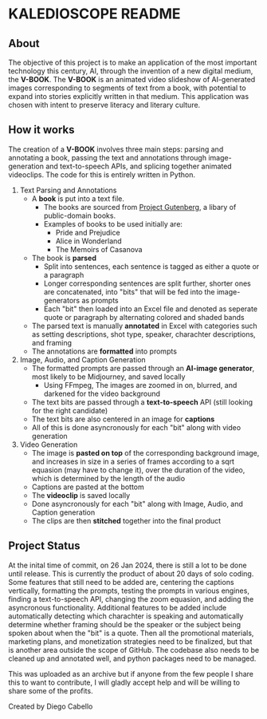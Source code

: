 # KALEDIOSCOPE README

## About

The objective of this project is to make an application of the most important technology this century, AI, through the invention of a new digital medium, the **V-BOOK**. The **V-BOOK** is an animated video slideshow of AI-generated images corresponding to segments of text from a book, with potential to expand into stories explicitly written in that medium. This application was chosen with intent to preserve literacy and literary culture.

## How it works

The creation of a **V-BOOK** involves three main steps: parsing and annotating a book, passing the text and annotations through image-generation and text-to-speech APIs, and splicing together animated videoclips. The code for this is entirely written in Python.

1. Text Parsing and Annotations
   - A **book** is put into a text file.
     - The books are sourced from [Project Gutenberg](https://gutenberg.org), a libary of public-domain books.
     - Examples of books to be used initially are:
       - Pride and Prejudice
       - Alice in Wonderland
       - The Memoirs of Casanova
   - The book is **parsed**
     - Split into sentences, each sentence is tagged as either a quote or a paragraph
     - Longer corresponding sentences are split further, shorter ones are concatenated, into "bits" that will be fed into the image-generators as prompts
     - Each "bit" then loaded into an Excel file and denoted as seperate quote or paragraph by alternating colored and shaded bands
   - The parsed text is manually **annotated** in Excel with categories such as setting descriptions, shot type, speaker, charachter descriptions, and framing
   - The annotations are **formatted** into prompts
2. Image, Audio, and Caption Generation
   - The formatted prompts are passed through an **AI-image generator**, most likely to be Midjourney, and saved locally
     - Using FFmpeg, The images are zoomed in on, blurred, and darkened for the video background
   - The text bits are passed through a **text-to-speech** API (still looking for the right candidate)
   - The text bits are also centered in an image for **captions**
   - All of this is done asyncronously for each "bit" along with video generation
3. Video Generation
   - The image is **pasted on top** of the corresponding background image, and increases in size in a series of frames according to a sqrt equasion (may have to change it), over the duration of the video, which is determined by the length of the audio
   - Captions are pasted at the bottom
   - The **videoclip** is saved locally
   - Done asyncronously for each "bit" along with Image, Audio, and Caption generation
   - The clips are then **stitched** together into the final product

## Project Status

At the inital time of commit, on 26 Jan 2024, there is still a lot to be done until release. This is currently the product of about 20 days of solo coding. Some features that still need to be added are, centering the captions vertically, formatting the prompts, testing the prompts in various engines, finding a text-to-speech API, changing the zoom equasion, and adding the asyncronous functionality. Additional features to be added include automatically detecting which charachter is speaking and automatically determine whether framing should be the speaker or the subject being spoken about when the "bit" is a quote. Then all the promotional materials, marketing plans, and monetization strategies need to be finalized, but that is another area outside the scope of GitHub. The codebase also needs to be cleaned up and annotated well, and python packages need to be managed.

This was uploaded as an archive but if anyone from the few people I share this to want to contribute, I will gladly accept help and will be willing to share some of the profits.

Created by Diego Cabello
